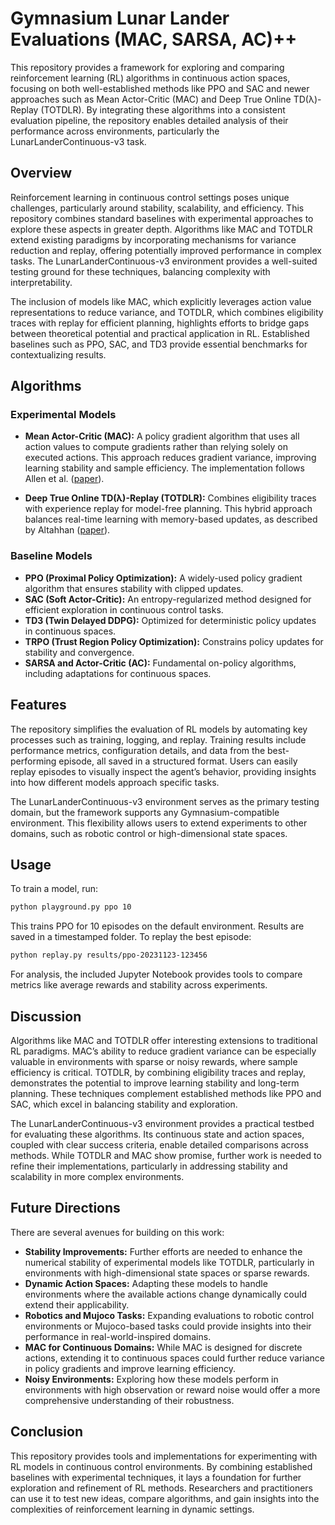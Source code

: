 # Gymnasium Lunar Lander Evaluations (MAC, SARSA, AC)++

This repository provides a framework for exploring and comparing reinforcement learning (RL) algorithms in continuous action spaces, focusing on both well-established methods like PPO and SAC and newer approaches such as Mean Actor-Critic (MAC) and Deep True Online TD(λ)-Replay (TOTDLR). By integrating these algorithms into a consistent evaluation pipeline, the repository enables detailed analysis of their performance across environments, particularly the LunarLanderContinuous-v3 task.

## Overview

Reinforcement learning in continuous control settings poses unique challenges, particularly around stability, scalability, and efficiency. This repository combines standard baselines with experimental approaches to explore these aspects in greater depth. Algorithms like MAC and TOTDLR extend existing paradigms by incorporating mechanisms for variance reduction and replay, offering potentially improved performance in complex tasks. The LunarLanderContinuous-v3 environment provides a well-suited testing ground for these techniques, balancing complexity with interpretability.

The inclusion of models like MAC, which explicitly leverages action value representations to reduce variance, and TOTDLR, which combines eligibility traces with replay for efficient planning, highlights efforts to bridge gaps between theoretical potential and practical application in RL. Established baselines such as PPO, SAC, and TD3 provide essential benchmarks for contextualizing results.

## Algorithms

### Experimental Models

- **Mean Actor-Critic (MAC):** A policy gradient algorithm that uses all action values to compute gradients rather than relying solely on executed actions. This approach reduces gradient variance, improving learning stability and sample efficiency. The implementation follows Allen et al. ([paper](https://doi.org/10.48550/arXiv.1709.00503)).
  
- **Deep True Online TD(λ)-Replay (TOTDLR):** Combines eligibility traces with experience replay for model-free planning. This hybrid approach balances real-time learning with memory-based updates, as described by Altahhan ([paper](https://ieeexplore.ieee.org/document/9206608)).

### Baseline Models

- **PPO (Proximal Policy Optimization):** A widely-used policy gradient algorithm that ensures stability with clipped updates.
- **SAC (Soft Actor-Critic):** An entropy-regularized method designed for efficient exploration in continuous control tasks.
- **TD3 (Twin Delayed DDPG):** Optimized for deterministic policy updates in continuous spaces.
- **TRPO (Trust Region Policy Optimization):** Constrains policy updates for stability and convergence.
- **SARSA and Actor-Critic (AC):** Fundamental on-policy algorithms, including adaptations for continuous spaces.

## Features

The repository simplifies the evaluation of RL models by automating key processes such as training, logging, and replay. Training results include performance metrics, configuration details, and data from the best-performing episode, all saved in a structured format. Users can easily replay episodes to visually inspect the agent’s behavior, providing insights into how different models approach specific tasks.

The LunarLanderContinuous-v3 environment serves as the primary testing domain, but the framework supports any Gymnasium-compatible environment. This flexibility allows users to extend experiments to other domains, such as robotic control or high-dimensional state spaces.

## Usage

To train a model, run:
```bash
python playground.py ppo 10
```
This trains PPO for 10 episodes on the default environment. Results are saved in a timestamped folder. To replay the best episode:
```bash
python replay.py results/ppo-20231123-123456
```

For analysis, the included Jupyter Notebook provides tools to compare metrics like average rewards and stability across experiments.

## Discussion

Algorithms like MAC and TOTDLR offer interesting extensions to traditional RL paradigms. MAC’s ability to reduce gradient variance can be especially valuable in environments with sparse or noisy rewards, where sample efficiency is critical. TOTDLR, by combining eligibility traces and replay, demonstrates the potential to improve learning stability and long-term planning. These techniques complement established methods like PPO and SAC, which excel in balancing stability and exploration.

The LunarLanderContinuous-v3 environment provides a practical testbed for evaluating these algorithms. Its continuous state and action spaces, coupled with clear success criteria, enable detailed comparisons across methods. While TOTDLR and MAC show promise, further work is needed to refine their implementations, particularly in addressing stability and scalability in more complex environments.

## Future Directions

There are several avenues for building on this work:
- **Stability Improvements:** Further efforts are needed to enhance the numerical stability of experimental models like TOTDLR, particularly in environments with high-dimensional state spaces or sparse rewards.
- **Dynamic Action Spaces:** Adapting these models to handle environments where the available actions change dynamically could extend their applicability.
- **Robotics and Mujoco Tasks:** Expanding evaluations to robotic control environments or Mujoco-based tasks could provide insights into their performance in real-world-inspired domains.
- **MAC for Continuous Domains:** While MAC is designed for discrete actions, extending it to continuous spaces could further reduce variance in policy gradients and improve learning efficiency.
- **Noisy Environments:** Exploring how these models perform in environments with high observation or reward noise would offer a more comprehensive understanding of their robustness.

## Conclusion
This repository provides tools and implementations for experimenting with RL models in continuous control environments. By combining established baselines with experimental techniques, it lays a foundation for further exploration and refinement of RL methods. Researchers and practitioners can use it to test new ideas, compare algorithms, and gain insights into the complexities of reinforcement learning in dynamic settings.
